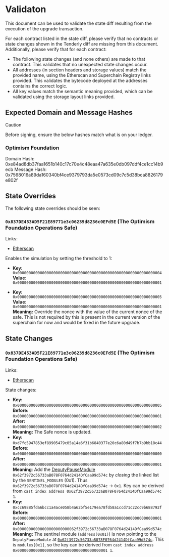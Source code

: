 # Validaton

This document can be used to validate the state diff resulting from the execution of the upgrade
transaction.

For each contract listed in the state diff, please verify that no contracts or state changes shown in the Tenderly diff are missing from this document. Additionally, please verify that for each contract:

- The following state changes (and none others) are made to that contract. This validates that no unexpected state changes occur.
- All addresses (in section headers and storage values) match the provided name, using the Etherscan and Superchain Registry links provided. This validates the bytecode deployed at the addresses contains the correct logic.
- All key values match the semantic meaning provided, which can be validated using the storage layout links provided.



## Expected Domain and Message Hashes

> [!CAUTION]
> Before signing, ensure the below hashes match what is on your ledger.
> ### Optimism Foundation
>  Domain Hash:     0xe84ad8db37faa1651b140c17c70e4c48eaa47a635e0db097ddf4ce1cc14b9ecb
>  Message Hash:    0x7568016a89da160340bf4ce9379793da5e0573cd09c7c5d38bca8826179e802f


## State Overrides

The following state overrides should be seen:

### `0x837DE453AD5F21E89771e3c06239d8236c0EFd5E` (The Optimism Foundation Operations Safe)

Links:

- [Etherscan](https://sepolia.etherscan.io/address/0x837DE453AD5F21E89771e3c06239d8236c0EFd5E)

Enables the simulation by setting the threshold to 1:

- **Key:** `0x0000000000000000000000000000000000000000000000000000000000000004` <br/>
  **Value:** `0x0000000000000000000000000000000000000000000000000000000000000001`

- **Key:** `0x0000000000000000000000000000000000000000000000000000000000000005` <br/>
  **Value:** `0x0000000000000000000000000000000000000000000000000000000000000001`<br/>
  **Meaning:** Override the nonce with the value of the current nonce of the safe. This is not required by this is present in the current version of the superchain for now and would be fixed in the future upgrade.

## State Changes

### `0x837DE453AD5F21E89771e3c06239d8236c0EFd5E` (The Optimism Foundation Operations Safe)

Links:

- [Etherscan](https://sepolia.etherscan.io/address/0x837DE453AD5F21E89771e3c06239d8236c0EFd5E)

State changes:

- **Key:** `0x0000000000000000000000000000000000000000000000000000000000000005` <br/>
  **Before:** `0x0000000000000000000000000000000000000000000000000000000000000001`<br/>
  **After:**  `0x0000000000000000000000000000000000000000000000000000000000000002`<br/>
  **Meaning:** The Safe nonce is updated.
- **Key:** `0xd7fc5947853ef89905479c05a14a6f31b6840377e20c6a80d49f7b7b9bb18c44` <br/>
  **Before:** `0x0000000000000000000000000000000000000000000000000000000000000000`<br/>
  **After:**  `0x0000000000000000000000000000000000000000000000000000000000000001`<br/>
  **Meaning**: Add the [DeputyPauseModule](https://sepolia.etherscan.io/address/0x62f3972c56733aB078F0764d2414DfCaa99d574c#code) `0x62f3972c56733aB078F0764d2414DfCaa99d574c` by *closing* the linked list by the `SENTINEL_MODULES` (0x1). Thus `0x62f3972c56733aB078F0764d2414DfCaa99d574c` -> `0x1`. Key can be derived from `cast index address 0x62f3972c56733aB078F0764d2414DfCaa99d574c 1`.
- **Key:** `0xcc69885fda6bcc1a4ace058b4a62bf5e179ea78fd58a1ccd71c22cc9b688792f` <br/>
  **Before:** `0x0000000000000000000000000000000000000000000000000000000000000001`<br/>
  **After:**  `0x00000000000000000000000062f3972c56733aB078F0764d2414DfCaa99d574c`<br/>
  **Meaning:** The sentinel module (`address(0x01)`) is now pointing to the `DeputyPauseModule` at [`0x62f3972c56733aB078F0764d2414DfCaa99d574c`](https://sepolia.etherscan.io/address/0x62f3972c56733aB078F0764d2414DfCaa99d574c). This is `modules[0x1]`, so the key can be derived from `cast index address 0x0000000000000000000000000000000000000001 1`.
